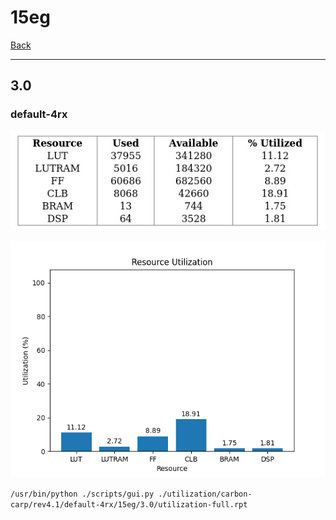 # 15eg

[Back](<../rev4.1.md>)

---

## 3.0
### default-4rx

<p align="center">
	<img src="../../../../images/carbon-carp/rev4.1/default-4rx/15eg/3.0/table.jpg" />
</p>

<p align="center">
	<img src="../../../../images/carbon-carp/rev4.1/default-4rx/15eg/3.0/graph.png" />
</p>

`/usr/bin/python ./scripts/gui.py ./utilization/carbon-carp/rev4.1/default-4rx/15eg/3.0/utilization-full.rpt`

